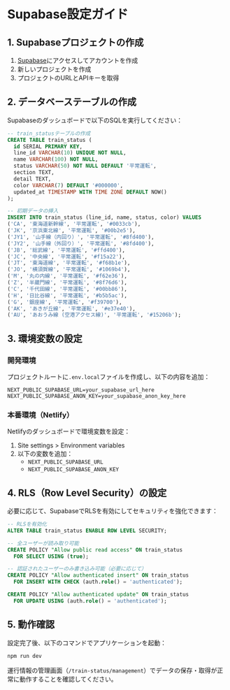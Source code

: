 # Supabase設定ガイド

## 1. Supabaseプロジェクトの作成

1. [Supabase](https://supabase.com)にアクセスしてアカウントを作成
2. 新しいプロジェクトを作成
3. プロジェクトのURLとAPIキーを取得

## 2. データベーステーブルの作成

Supabaseのダッシュボードで以下のSQLを実行してください：

```sql
-- train_statusテーブルの作成
CREATE TABLE train_status (
  id SERIAL PRIMARY KEY,
  line_id VARCHAR(10) UNIQUE NOT NULL,
  name VARCHAR(100) NOT NULL,
  status VARCHAR(50) NOT NULL DEFAULT '平常運転',
  section TEXT,
  detail TEXT,
  color VARCHAR(7) DEFAULT '#000000',
  updated_at TIMESTAMP WITH TIME ZONE DEFAULT NOW()
);

-- 初期データの挿入
INSERT INTO train_status (line_id, name, status, color) VALUES
('CA', '東海道新幹線', '平常運転', '#0033cb'),
('JK', '京浜東北線', '平常運転', '#00b2e5'),
('JY1', '山手線（内回り）', '平常運転', '#8fd400'),
('JY2', '山手線（外回り）', '平常運転', '#8fd400'),
('JB', '総武線', '平常運転', '#ffd400'),
('JC', '中央線', '平常運転', '#f15a22'),
('JT', '東海道線', '平常運転', '#f68b1e'),
('JO', '横須賀線', '平常運転', '#1069b4'),
('M', '丸の内線', '平常運転', '#f62e36'),
('Z', '半蔵門線', '平常運転', '#8f76d6'),
('C', '千代田線', '平常運転', '#00bb86'),
('H', '日比谷線', '平常運転', '#b5b5ac'),
('G', '銀座線', '平常運転', '#f39700'),
('AK', 'あきが丘線', '平常運転', '#e37e40'),
('AU', 'あおうみ線 (空港アクセス線)', '平常運転', '#15206b');
```

## 3. 環境変数の設定

### 開発環境

プロジェクトルートに`.env.local`ファイルを作成し、以下の内容を追加：

```
NEXT_PUBLIC_SUPABASE_URL=your_supabase_url_here
NEXT_PUBLIC_SUPABASE_ANON_KEY=your_supabase_anon_key_here
```

### 本番環境（Netlify）

Netlifyのダッシュボードで環境変数を設定：

1. Site settings > Environment variables
2. 以下の変数を追加：
   - `NEXT_PUBLIC_SUPABASE_URL`
   - `NEXT_PUBLIC_SUPABASE_ANON_KEY`

## 4. RLS（Row Level Security）の設定

必要に応じて、SupabaseでRLSを有効にしてセキュリティを強化できます：

```sql
-- RLSを有効化
ALTER TABLE train_status ENABLE ROW LEVEL SECURITY;

-- 全ユーザーが読み取り可能
CREATE POLICY "Allow public read access" ON train_status
  FOR SELECT USING (true);

-- 認証されたユーザーのみ書き込み可能（必要に応じて）
CREATE POLICY "Allow authenticated insert" ON train_status
  FOR INSERT WITH CHECK (auth.role() = 'authenticated');

CREATE POLICY "Allow authenticated update" ON train_status
  FOR UPDATE USING (auth.role() = 'authenticated');
```

## 5. 動作確認

設定完了後、以下のコマンドでアプリケーションを起動：

```bash
npm run dev
```

運行情報の管理画面（`/train-status/management`）でデータの保存・取得が正常に動作することを確認してください。 